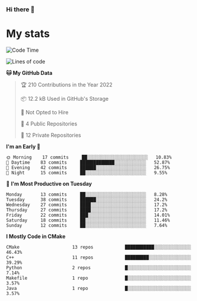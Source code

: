 ### Hi there 👋

# My stats

<!--START_SECTION:waka-->
![Code Time](http://img.shields.io/badge/Code%20Time-103%20hrs%2026%20mins-blue)

![Lines of code](https://img.shields.io/badge/From%20Hello%20World%20I%27ve%20Written-88%20Thousand%20lines%20of%20code-blue)

**🐱 My GitHub Data** 

> 🏆 210 Contributions in the Year 2022
 > 
> 📦 12.2 kB Used in GitHub's Storage 
 > 
> 🚫 Not Opted to Hire
 > 
> 📜 4 Public Repositories 
 > 
> 🔑 12 Private Repositories  
 > 
**I'm an Early 🐤** 

```text
🌞 Morning    17 commits     ██░░░░░░░░░░░░░░░░░░░░░░░   10.83% 
🌆 Daytime    83 commits     █████████████░░░░░░░░░░░░   52.87% 
🌃 Evening    42 commits     ██████░░░░░░░░░░░░░░░░░░░   26.75% 
🌙 Night      15 commits     ██░░░░░░░░░░░░░░░░░░░░░░░   9.55%

```
📅 **I'm Most Productive on Tuesday** 

```text
Monday       13 commits     ██░░░░░░░░░░░░░░░░░░░░░░░   8.28% 
Tuesday      38 commits     ██████░░░░░░░░░░░░░░░░░░░   24.2% 
Wednesday    27 commits     ████░░░░░░░░░░░░░░░░░░░░░   17.2% 
Thursday     27 commits     ████░░░░░░░░░░░░░░░░░░░░░   17.2% 
Friday       22 commits     ███░░░░░░░░░░░░░░░░░░░░░░   14.01% 
Saturday     18 commits     ██░░░░░░░░░░░░░░░░░░░░░░░   11.46% 
Sunday       12 commits     ██░░░░░░░░░░░░░░░░░░░░░░░   7.64%

```


**I Mostly Code in CMake** 

```text
CMake                    13 repos            ███████████░░░░░░░░░░░░░░   46.43% 
C++                      11 repos            █████████░░░░░░░░░░░░░░░░   39.29% 
Python                   2 repos             █░░░░░░░░░░░░░░░░░░░░░░░░   7.14% 
Makefile                 1 repo              █░░░░░░░░░░░░░░░░░░░░░░░░   3.57% 
Java                     1 repo              █░░░░░░░░░░░░░░░░░░░░░░░░   3.57%

```



<!--END_SECTION:waka-->
